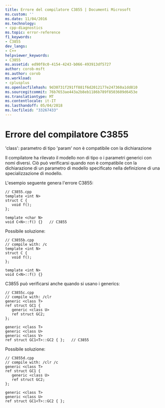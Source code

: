 ```yaml
---
title: Errore del compilatore C3855 | Documenti Microsoft
ms.custom: ''
ms.date: 11/04/2016
ms.technology:
- cpp-diagnostics
ms.topic: error-reference
f1_keywords:
- C3855
dev_langs:
- C++
helpviewer_keywords:
- C3855
ms.assetid: ed90f8c0-4154-4243-b066-493913df5727
author: corob-msft
ms.author: corob
ms.workload:
- cplusplus
ms.openlocfilehash: 9d30731f291ff881f6d2012177e247360a1dd810
ms.sourcegitcommit: 76b7653ae443a2b8eb1186b789f8503609d6453e
ms.translationtype: MT
ms.contentlocale: it-IT
ms.lasthandoff: 05/04/2018
ms.locfileid: "33267433"
---
```

# <a name="compiler-error-c3855"></a>Errore del compilatore C3855
'class': parametro di tipo 'param' non è compatibile con la dichiarazione  
  
 Il compilatore ha rilevato il modello non di tipo o i parametri generici con nomi diversi. Ciò può verificarsi quando non è compatibile con la dichiarazione di un parametro di modello specificato nella definizione di una specializzazione di modello.  
  
 L'esempio seguente genera l'errore C3855:  
  
```  
// C3855.cpp  
template <int N>  
struct C {  
   void f();  
};  
  
template <char N>  
void C<N>::f() {}   // C3855  
```  
  
 Possibile soluzione:  
  
```  
// C3855b.cpp  
// compile with: /c  
template <int N>  
struct C {  
   void f();  
};  
  
template <int N>  
void C<N>::f() {}  
```  
  
 C3855 può verificarsi anche quando si usano i generics:  
  
```  
// C3855c.cpp  
// compile with: /clr  
generic <class T>  
ref struct GC1 {  
   generic <class U>  
   ref struct GC2;  
};  
  
generic <class T>  
generic <class U>  
generic <class V>  
ref struct GC1<T>::GC2 { };   // C3855  
```  
  
 Possibile soluzione:  
  
```  
// C3855d.cpp  
// compile with: /clr /c  
generic <class T>  
ref struct GC1 {  
   generic <class U>  
   ref struct GC2;  
};  
  
generic <class T>  
generic <class U>  
ref struct GC1<T>::GC2 { };  
```